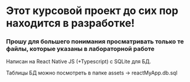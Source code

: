 <h1><b>Этот курсовой проект до сих пор находится в разработке! </b></h1> 
<h3>Прошу для большего понимания просматривать только те файлы, которые указаны в лабораторной работе</h3>

<p>
  Написан на React Native JS (+Typescript) с SQLite для БД. 
</p>
<p>Таблицы БД можно посмотреть в папке assets -> reactMyApp.db.sql</p>
